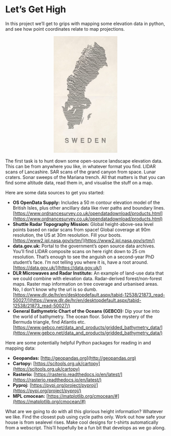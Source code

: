 # Let’s Get High

In this project we’ll get to grips with mapping some elevation data in python, and see how point coordinates relate to map projections.

<div align="center">
<img src="sweden_contour_graphic.jpeg" alt="Contour map of Sweden" width=200px>
</div>

The first task is to hunt down some open-source landscape elevation data. This can be from anywhere you like, in whatever format you find. LIDAR scans of Lancashire. SAR scans of the grand canyon from space. Lunar craters. Sonar sweeps of the Mariana trench. All that matters is that you can find some altitude data, read them in, and visualise the stuff on a map.

Here are some data sources to get you started:
* **OS OpenData Supply:** Includes a 50 m contour elevation model of the British Isles, plus other ancillary data like river paths and boundary lines.
[https://www.ordnancesurvey.co.uk/opendatadownload/products.html](https://www.ordnancesurvey.co.uk/opendatadownload/products.html)
* **Shuttle Radar Topography Mission:** Global height-above-sea level points based on radar scans from space! Global coverage at 90m resolution, the US at 30m resolution. Fill your boots.
[https://www2.jpl.nasa.gov/srtm/](https://www2.jpl.nasa.gov/srtm/)
* **data.gov.uk:** Portal to the government’s open source data archives. You’ll find LIDAR composite scans on here right down to 25 cm resolution. That’s enough to see the anguish on a second-year PhD student’s face. I’m not telling you where it is, have a root around.
[https://data.gov.uk/](https://data.gov.uk/)
* **DLR Microwaves and Radar Institute:** An example of land-use data that we could combine with elevation data. Radar-derived forest/non-forest maps. Raster map information on tree coverage and urbanised areas. No, I don’t know why the url is so dumb.
[https://www.dlr.de/hr/en/desktopdefault.aspx/tabid-12538/21873_read-50027/](https://www.dlr.de/hr/en/desktopdefault.aspx/tabid-12538/21873_read-50027/)
* **General Bathymetric Chart of the Oceans (GEBCO):** Dip your toe into the world of bathymetry. The ocean floor. Solve the mystery of the Bermuda triangle, find Atlantis etc.
[https://www.gebco.net/data_and_products/gridded_bathymetry_data/](https://www.gebco.net/data_and_products/gridded_bathymetry_data/)

Here are some potentially helpful Python packages for reading in and mapping data:
* **Geopandas:** [http://geopandas.org](http://geopandas.org)
* **Cartopy:** [https://scitools.org.uk/cartopy](https://scitools.org.uk/cartopy)
* **Rasterio:** [https://rasterio.readthedocs.io/en/latest/](https://rasterio.readthedocs.io/en/latest/)
* **Pyproj:** [https://pypi.org/project/pyproj/](https://pypi.org/project/pyproj/)
* **MPL cmocean:** [https://matplotlib.org/cmocean/#](https://matplotlib.org/cmocean/#)

What are we going to do with all this glorious height information? Whatever we like. Find the closest pub using cycle paths only. Work out how safe your house is from sealevel rises. Make cool designs for t-shirts automatically from a webscript. This’ll hopefully be a fun bit that develops as we go along.
